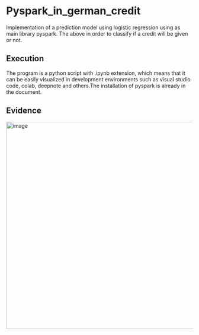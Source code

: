 # Pyspark_in_german_credit

Implementation of a prediction model using logistic regression using as main library pyspark. The above in order to classify if a credit will be given or not.

## **Execution** 

The program is a python script with .ipynb extension, which means that it can be easily visualized in development environments such as visual studio code, colab, deepnote and others.The installation of pyspark is already in the document.

## **Evidence**

<img width="558" alt="image" src="https://github.com/LauEsGoAm372/Pyspark_in_german_credit/assets/110053206/7e2da2a5-106c-4d0e-b961-2a60d33fa5fa">
